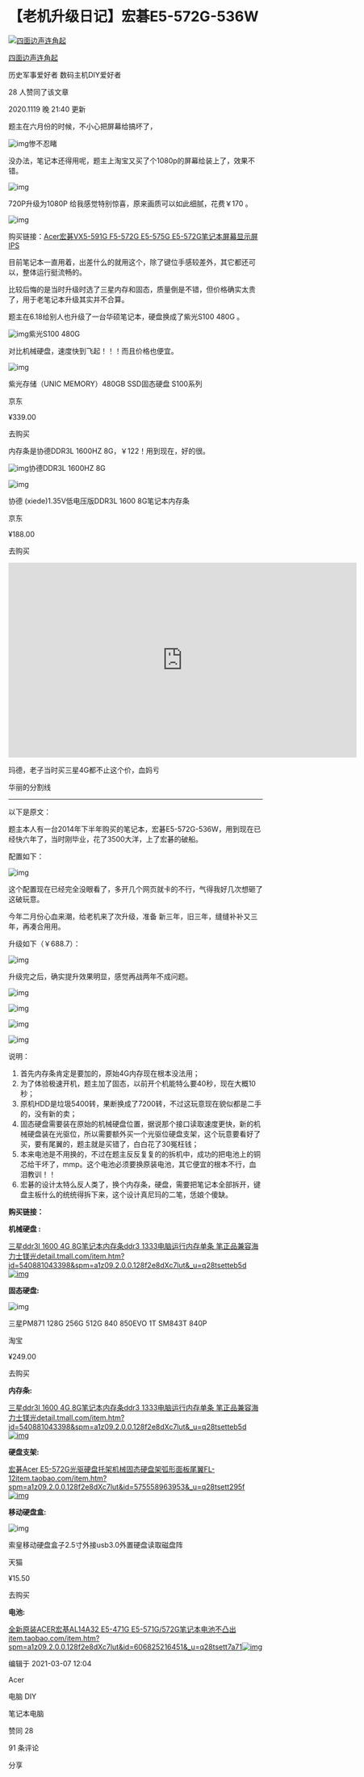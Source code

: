 # 【老机升级日记】宏碁E5-572G-536W

[![四面边声连角起](https://pic2.zhimg.com/v2-d6f9698ccff3b3ae7c82b36712b11220_xs.jpg?source=172ae18b)](https://www.zhihu.com/people/sdf-60)

[四面边声连角起](https://www.zhihu.com/people/sdf-60)

历史军事爱好者 数码主机DIY爱好者



28 人赞同了该文章

2020.1119 晚 21:40 更新

题主在六月份的时候，不小心把屏幕给搞坏了，

![img](https://pic3.zhimg.com/80/v2-e34fa1fe283681a037cea24c7436d796_720w.jpg)惨不忍睹

没办法，笔记本还得用呢，题主上淘宝又买了个1080p的屏幕给装上了，效果不错。

![img](https://pic2.zhimg.com/80/v2-50e2e5a6996554de330df976805ab875_720w.jpg)

720P升级为1080P 给我感觉特别惊喜，原来画质可以如此细腻，花费￥170 。

![img](https://pic4.zhimg.com/80/v2-2eafe705b03306652f91c04b23383e0f_720w.jpg)

购买链接：[Acer宏碁VX5-591G F5-572G E5-575G E5-572G笔记本屏幕显示屏IPS](https://link.zhihu.com/?target=https%3A//item.taobao.com/item.htm%3Fspm%3Da1z09.2.0.0.4e072e8dsPa8tN%26id%3D592177251752%26_u%3Dj28tsett7678)

目前笔记本一直用着，出差什么的就用这个，除了键位手感较差外，其它都还可以，整体运行挺流畅的。

比较后悔的是当时升级时选了三星内存和固态，质量倒是不错，但价格确实太贵了，用于老笔记本升级其实并不合算。

题主在6.18给别人也升级了一台华硕笔记本，硬盘换成了紫光S100 480G 。

![img](https://pic3.zhimg.com/80/v2-da6028f9a708f59bec8c9fa65b4d631a_720w.jpg)紫光S100 480G

对比机械硬盘，速度快到飞起！！！而且价格也便宜。

![img](https://pic1.zhimg.com/v2-2d21e770ab7e4866f90fcf84f7a781ad_720w.jpg?source=b555e01d)

紫光存储（UNIC MEMORY）480GB SSD固态硬盘 S100系列

京东

¥339.00

去购买

内存条是协德DDR3L 1600HZ 8G，￥122！用到现在，好的很。

![img](https://pic2.zhimg.com/80/v2-d65dd2e2fb12436c0ee56cfdcd06df7d_720w.jpg)协德DDR3L 1600HZ 8G

![img](https://pic3.zhimg.com/v2-a521fbbf22360f3ffb1217abb73e5d37_720w.jpg?source=b555e01d)

协德 (xiede)1.35V低电压版DDR3L 1600 8G笔记本内存条

京东

¥188.00

去购买

<iframe title="video" src="https://video.zhihu.com/video/1312884584502181888?player=%7B%22shouldShowPageFullScreenButton%22%3Atrue%7D" allowfullscreen="" frameborder="0" class="css-uwwqev" style="width: 690px; height: 386.4px;"></iframe>

玛德，老子当时买三星4G都不止这个价，血妈亏



华丽的分割线

------

以下是原文：

题主本人有一台2014年下半年购买的笔记本，宏碁E5-572G-536W，用到现在已经快六年了，当时刚毕业，花了3500大洋，上了宏碁的破船。

配置如下：

![img](https://pic2.zhimg.com/80/v2-9c2271ba9d1a505419b07c26f308a7fd_720w.jpg)

这个配置现在已经完全没眼看了，多开几个网页就卡的不行，气得我好几次想砸了这破玩意。

今年二月份心血来潮，给老机来了次升级，准备 新三年，旧三年，缝缝补补又三年，再凑合用用。

升级如下（￥688.7）：

![img](https://pic4.zhimg.com/80/v2-b465884bfcdc495319017b5901b8f977_720w.jpg)

升级完之后，确实提升效果明显，感觉再战两年不成问题。

![img](https://pic4.zhimg.com/80/v2-f82ec0a732aad65add3e8c33add1dfcf_720w.jpg)

![img](https://pic1.zhimg.com/80/v2-fca3c9064a39bf08cb692fd872c35efc_720w.jpg)

![img](https://pic4.zhimg.com/80/v2-86ebc356dfbac3dadc030e20aedf5a03_720w.jpg)

![img](https://pic4.zhimg.com/80/v2-bede47e63f2880ec0e72da21402dcd87_720w.jpg)

说明：

1. 首先内存条肯定是要加的，原始4G内存现在根本没法用；
2. 为了体验极速开机，题主加了固态，以前开个机能特么要40秒，现在大概10秒；
3. 原机HDD是垃圾5400转，果断换成了7200转，不过这玩意现在貌似都是二手的，没有新的卖；
4. 固态硬盘需要装在原始的机械硬盘位置，据说那个接口读取速度更快，新的机械硬盘装在光驱位，所以需要额外买一个光驱位硬盘支架，这个玩意要看好了买，要有尾翼的，题主就是买错了，白白花了30冤枉钱；
5. 本来电池是不用换的，不过在题主反反复复的的拆机中，成功的把电池上的铜芯给干坏了，mmp。这个电池必须要换原装电池，其它便宜的根本不行，血泪教训！！
6. 宏碁的设计太特么反人类了，换个内存条，硬盘，需要把笔记本全部拆开，键盘主板什么的统统得拆下来，这个设计真尼玛的二笔，恁娘个傻缺。

**购买链接：**

**机械硬盘 :**

[三星ddr3l 1600 4G 8G笔记本内存条ddr3 1333电脑运行内存单条 笔正品兼容海力士镁光detail.tmall.com/item.htm?id=540881043398&spm=a1z09.2.0.0.128f2e8dXc7lut&_u=q28tsetteb5d![img](https://pic1.zhimg.com/v2-4b7421c35fc74250cd4b4c6d98608e54_120x160.jpg)](https://link.zhihu.com/?target=https%3A//detail.tmall.com/item.htm%3Fid%3D540881043398%26spm%3Da1z09.2.0.0.128f2e8dXc7lut%26_u%3Dq28tsetteb5d)

**固态硬盘:**

![img](https://pic2.zhimg.com/v2-97cc872fcc57c0b88a4d57b21bd57cba_720w.jpg?source=b555e01d)

三星PM871 128G 256G 512G 840 850EVO 1T SM843T 840P

淘宝

¥249.00

去购买

**内存条:**

[三星ddr3l 1600 4G 8G笔记本内存条ddr3 1333电脑运行内存单条 笔正品兼容海力士镁光detail.tmall.com/item.htm?id=540881043398&spm=a1z09.2.0.0.128f2e8dXc7lut&_u=q28tsetteb5d![img](https://pic1.zhimg.com/v2-4b7421c35fc74250cd4b4c6d98608e54_120x160.jpg)](https://link.zhihu.com/?target=https%3A//detail.tmall.com/item.htm%3Fid%3D540881043398%26spm%3Da1z09.2.0.0.128f2e8dXc7lut%26_u%3Dq28tsetteb5d)

**硬盘支架:**

[宏碁Acer E5-572G光驱硬盘托架机械固态硬盘架弧形面板尾翼FL-12item.taobao.com/item.htm?spm=a1z09.2.0.0.128f2e8dXc7lut&id=575558963953&_u=q28tsett295f![img](https://pic4.zhimg.com/v2-529516211e11dd666d26f1f5259914ef_ipico.jpg)](https://link.zhihu.com/?target=https%3A//item.taobao.com/item.htm%3Fspm%3Da1z09.2.0.0.128f2e8dXc7lut%26id%3D575558963953%26_u%3Dq28tsett295f)

**移动硬盘盒:**

![img](https://pic4.zhimg.com/v2-470f1b254996304b70673c6e57904158_720w.jpg?source=b555e01d)

索皇移动硬盘盒子2.5寸外接usb3.0外置硬盘读取磁盘阵

天猫

¥15.50

去购买

**电池:**

[全新原装ACER宏基AL14A32 E5-471G E5-571G/572G笔记本电池不凸出item.taobao.com/item.htm?spm=a1z09.2.0.0.128f2e8dXc7lut&id=606825216451&_u=q28tsett7a71![img](https://pic3.zhimg.com/v2-f4749b1f74216a679b4bfe11507c7f5e_ipico.jpg)](https://link.zhihu.com/?target=https%3A//item.taobao.com/item.htm%3Fspm%3Da1z09.2.0.0.128f2e8dXc7lut%26id%3D606825216451%26_u%3Dq28tsett7a71)



编辑于 2021-03-07 12:04

Acer

电脑 DIY

笔记本电脑

赞同 28

91 条评论

分享